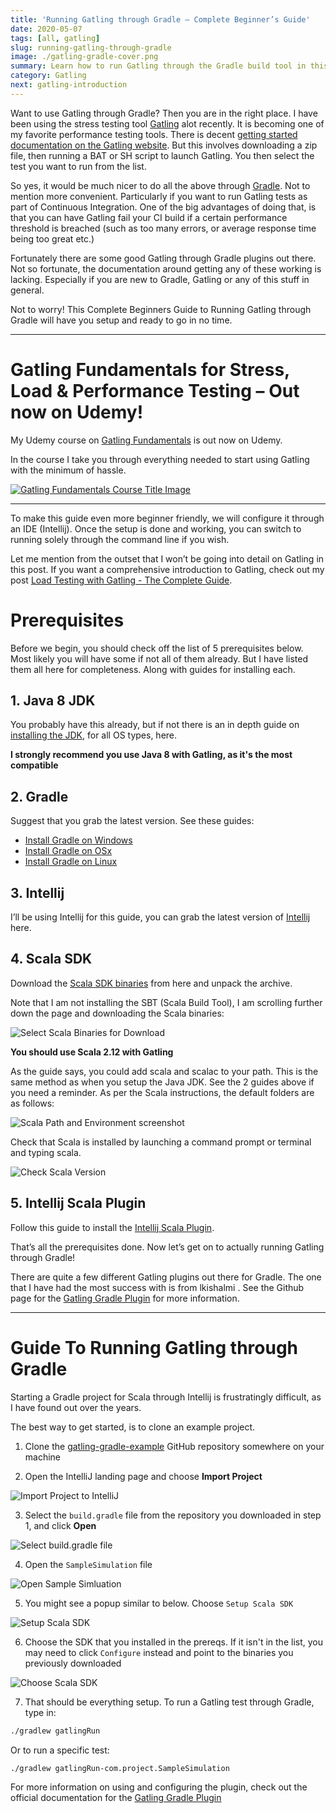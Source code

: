 ```yaml
---
title: 'Running Gatling through Gradle – Complete Beginner’s Guide'
date: 2020-05-07
tags: [all, gatling]
slug: running-gatling-through-gradle
image: ./gatling-gradle-cover.png
summary: Learn how to run Gatling through the Gradle build tool in this detailed blog post
category: Gatling
next: gatling-introduction
---
```


Want to use Gatling through Gradle? Then you are in the right place. I have been using the stress testing tool [Gatling](http://gatling.io/) alot recently. It is becoming one of my favorite performance testing tools. There is decent [getting started documentation on the Gatling website](https://gatling.io/docs/current/). But this involves downloading a zip file, then running a BAT or SH script to launch Gatling. You then select the test you want to run from the list.

So yes, it would be much nicer to do all the above through [Gradle](https://gradle.org/). Not to mention more convenient. Particularly if you want to run Gatling tests as part of Continuous Integration. One of the big advantages of doing that, is that you can have Gatling fail your CI build if a certain performance threshold is breached (such as too many errors, or average response time being too great etc.)

Fortunately there are some good Gatling through Gradle plugins out there. Not so fortunate, the documentation around getting any of these working is lacking. Especially if you are new to Gradle, Gatling or any of this stuff in general.

Not to worry! This Complete Beginners Guide to Running Gatling through Gradle will have you setup and ready to go in no time.

---

# Gatling Fundamentals for Stress, Load & Performance Testing – Out now on Udemy!

My Udemy course on [Gatling Fundamentals](https://www.udemy.com/gatling-fundamentals/?couponCode=JAMESW) is out now on Udemy.

In the course I take you through everything needed to start using Gatling with the minimum of hassle.

[![Gatling Fundamentals Course Title Image](../debug-gatling/GatlingFundamentalsLogo_withText.png)](https://www.udemy.com/gatling-fundamentals/?couponCode=JAMESW)

---

To make this guide even more beginner friendly, we will configure it through an IDE (Intellij). Once the setup is done and working, you can switch to running solely through the command line if you wish.

Let me mention from the outset that I won’t be going into detail on Gatling in this post. If you want a comprehensive introduction to Gatling, check out my post [Load Testing with Gatling - The Complete Guide](../gatling-load-testing-complete-guide/).

# Prerequisites

Before we begin, you should check off the list of 5 prerequisites below. Most likely you will have some if not all of them already. But I have listed them all here for completeness. Along with guides for installing each.

## 1. Java 8 JDK

You probably have this already, but if not there is an in depth guide on [installing the JDK](https://www3.ntu.edu.sg/home/ehchua/programming/howto/JDK_Howto.html), for all OS types, here.

**I strongly recommend you use Java 8 with Gatling, as it's the most compatible**

## 2. Gradle

Suggest that you grab the latest version. See these guides:

- [Install Gradle on Windows](http://bryanlor.com/blog/gradle-tutorial-how-install-gradle-windows)
- [Install Gradle on OSx](https://kodejava.org/how-do-i-install-gradle-in-os-x/)
- [Install Gradle on Linux](https://gradle.org/install#manually)

## 3. Intellij

I’ll be using Intellij for this guide, you can grab the latest version of [Intellij](https://www.jetbrains.com/idea/download) here.

## 4. Scala SDK

Download the [Scala SDK binaries](https://www.scala-lang.org/download/2.12.8.html) from here and unpack the archive.

Note that I am not installing the SBT (Scala Build Tool), I am scrolling further down the page and downloading the Scala binaries:

![Select Scala Binaries for Download](./scalaBinaries.gif)

**You should use Scala 2.12 with Gatling**

As the guide says, you could add scala and scalac to your path. This is the same method as when you setup the Java JDK. See the 2 guides above if you need a reminder. As per the Scala instructions, the default folders are as follows:

![Scala Path and Environment screenshot](./ScalaPathEnvironment.png)

Check that Scala is installed by launching a command prompt or terminal and typing scala.

![Check Scala Version](./CheckScalaVersion.gif)

## 5. Intellij Scala Plugin

Follow this guide to install the [Intellij Scala Plugin](http://nanxiao.me/en/getting-started-with-scala-in-intellij-idea-14-1/).

That’s all the prerequisites done. Now let’s get on to actually running Gatling through Gradle!

There are quite a few different Gatling plugins out there for Gradle. The one that I have had the most success with is from lkishalmi . See the Github page for the [Gatling Gradle Plugin](https://github.com/lkishalmi/gradle-gatling-plugin#installation) for more information.

---

# Guide To Running Gatling through Gradle

Starting a Gradle project for Scala through Intellij is frustratingly difficult, as I have found out over the years.

The best way to get started, is to clone an example project.

1. Clone the [gatling-gradle-example](https://github.com/james-willett/gatling-gradle-example) GitHub repository somewhere on your machine

2. Open the IntelliJ landing page and choose **Import Project**

![Import Project to IntelliJ](./importProject.png)

3. Select the `build.gradle` file from the repository you downloaded in step 1, and click **Open**

![Select build.gradle file](./buildGradle.png)

4. Open the `SampleSimulation` file

![Open Sample Simluation](./SampleSimulation.png)

5. You might see a popup similar to below. Choose `Setup Scala SDK`

![Setup Scala SDK](./setupSDK.png)

6. Choose the SDK that you installed in the prereqs. If it isn't in the list, you may need to click `Configure` instead and point to the binaries you previously downloaded

![Choose Scala SDK](./chooseSDK.png)

7. That should be everything setup. To run a Gatling test through Gradle, type in:

```bash
./gradlew gatlingRun
```

Or to run a specific test:

```bash
./gradlew gatlingRun-com.project.SampleSimulation
```

For more information on using and configuring the plugin, check out the official documentation for the [Gatling Gradle Plugin](https://github.com/lkishalmi/gradle-gatling-plugin#installation)
